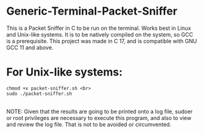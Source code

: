 # Generic-Terminal-Packet-Sniffer
This is a Packet Sniffer in C to be run on the terminal. Works best in Linux and Unix-like systems. 
It is to be natively compiled on the system, so GCC is a prerequisite. This project was made in C 17, and is compatible with GNU GCC 11 and above.

# For Unix-like systems:
```
chmod +x packet-sniffer.sh <br>
sudo ./packet-sniffer.sh
```
<br>
NOTE: Given that the results are going to be printed onto a log file, sudoer or root privileges are necessary to execute this program, and also to view and review the log file. That is not to be avoided or circumvented.
